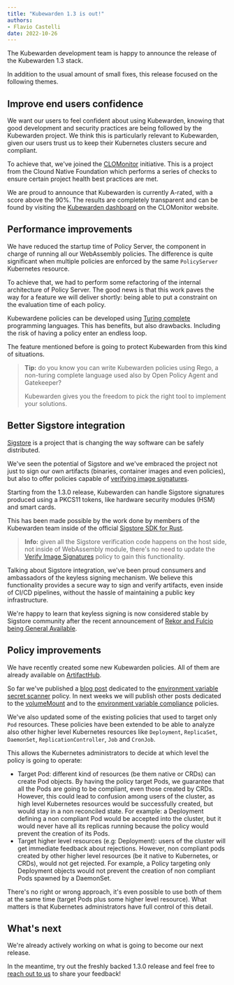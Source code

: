 ```yaml
---
title: "Kubewarden 1.3 is out!"
authors:
- Flavio Castelli
date: 2022-10-26
---
```


The Kubewarden development team is happy to announce the release of the Kubewarden 1.3 stack.

In addition to the usual amount of small fixes, this release focused on the following
themes.

## Improve end users confidence

We want our users to feel confident about using Kubewarden, knowing that good
development and security practices are being followed by the Kubewarden project.
We think this is particularly relevant to Kubewarden, given our users trust us
to keep their Kubernetes clusters secure and compliant.

To achieve that, we've joined the [CLOMonitor](https://clomonitor.io/) initiative.
This is a project from the Clound Native Foundation which performs a series of
checks to ensure certain project health best practices are met.

We are proud to announce that Kubewarden is currently A-rated, with a score above
the 90%. The results are completely transparent and can be found by visiting
the [Kubewarden dashboard](https://clomonitor.io/projects/cncf/kubewarden)
on the CLOMonitor website.

## Performance improvements

We have reduced the startup time of Policy Server, the component in charge of
running all our WebAssembly policies.
The difference is quite significant when multiple policies are enforced by the
same `PolicyServer` Kubernetes resource.

To achieve that, we had to perform some refactoring of the internal architecture
of Policy Server. The good news is that this work paves the way for a feature
we will deliver shortly: being able to put a constraint on the evaluation
time of each policy.

Kubewardene policies can be developed using [Turing complete](https://en.wikipedia.org/wiki/Turing_completeness)
programming languages. This has benefits, but also drawbacks. Including the risk
of having a policy enter an endless loop.

The feature mentioned before is going to protect Kubewarden from this kind of
situations.

> **Tip:** do you know you can write Kubewarden policies using Rego, a non-turing
> complete language used also by Open Policy Agent and Gatekeeper?
>
> Kubewarden gives you the freedom to pick the right tool to implement your
> solutions.

## Better Sigstore integration

[Sigstore](https://sigstore.dev) is a project that is changing the way software
can be safely distributed.

We've seen the potential of Sigstore and we've embraced the project not just to
sign our own artifacts (binaries, container images and even policies), but also
to offer policies capable of
[verifying image signatures](https://artifacthub.io/packages/kubewarden/verify-image-signatures/verify-image-signatures).

Starting from the 1.3.0 release, Kubewarden can handle Sigstore signatures
produced using a PKCS11 tokens, like hardware security modules (HSM) and smart
cards.

This has been made possible by the work done by members of the Kubewarden team
inside of the official [Sigstore SDK for Rust](https://github.com/sigstore/sigstore-rs).

> **Info:** given all the Sigstore verification code happens on the host side,
> not inside of WebAssembly module, there's no need to update the
> [Verify Image Signatures](https://artifacthub.io/packages/kubewarden/verify-image-signatures/verify-image-signatures)
> policy to gain this functionality.

Talking about Sigstore integration, we've been proud consumers and
ambassadors of the keyless signing mechanism. We believe this functionality
provides a secure way to sign and verify artifacts, even inside of CI/CD
pipelines, without the hassle of maintaining a public key infrastructure.

We're happy to learn that keyless signing is now considered stable by
Sigstore community after the
recent announcement of [Rekor and Fulcio being General Available](https://blog.sigstore.dev/sigstore-ga-ddd6ba67894d).

## Policy improvements

We have recently created some new Kubewarden policies. All of them are
already available on [ArtifactHub](https://artifacthub.io).

So far we've published a [blog post](/blog/2022/10/env-var-secrets/)
dedicated to the
[environment variable secret scanner](https://artifacthub.io/packages/kubewarden/env-variable-secrets-scanner/env-variable-secrets-scanner)
policy.
In next weeks we will publish other posts dedicated to the
[volumeMount](https://artifacthub.io/packages/kubewarden/volumemounts-policy/volumemounts)
and to the
[environment variable compliance](https://artifacthub.io/packages/kubewarden/environment-variable-policy/environment-variable-policy)
policies.

We've also updated some of the existing policies that used to target only `Pod`
resources. These policies have been extended to be able to analyze also
other higher level Kubernetes resources like `Deployment`, `ReplicaSet`,
`DaemonSet`, `ReplicationController`, `Job` and `CronJob`.

This allows the Kubernetes administrators to decide at which level the policy
is going to operate:

* Target Pod: different kind of resources (be them native or CRDs) can create Pod
  objects. By having the policy target Pods, we guarantee that all the Pods are going
  to be compliant, even those created by CRDs.
  However, this could lead to confusion among users of the cluster,
  as high level Kubernetes resources would be successfully created, but would
  stay in a non reconciled state.
  For example: a Deployment defining a non compliant Pod would be accepted
  into the cluster, but it would never have all its replicas running because
  the policy would prevent the creation of its Pods.
* Target higher level resources (e.g: Deployment): users of the cluster 
  will get immediate feedback about rejections. However, non compliant pods
  created by other higher level resources (be it native to Kubernetes,
  or CRDs), would not get rejected. For example, a Policy targeting only
  Deployment objects would not prevent the creation of non compliant Pods
  spawned by a DaemonSet.

There's no right or wrong approach, it's even possible to use both of them
at the same time (target Pods plus some higher level resource). What
matters is that Kubernetes administrators have full control of this detail.

## What's next

We're already actively working on what is going to become our next release.

In the meantime, try out the freshly backed 1.3.0 release and feel free
to
[reach out to us](https://kubernetes.slack.com/?redir=%2Fmessages%2Fkubewarden)
to share your feedback!
